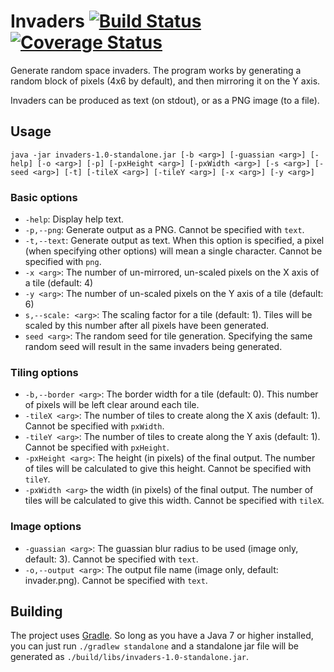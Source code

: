 Invaders [![Build Status](https://secure.travis-ci.org/cleggatt/invaders.png)](http://travis-ci.org/cleggatt/invaders) [![Coverage Status](https://coveralls.io/repos/cleggatt/invaders/badge.png?branch=master)](https://coveralls.io/r/cleggatt/invaders?branch=master)
========

Generate random space invaders. The program works by generating a random block of pixels (4x6 by default), and then
mirroring it on the Y axis.

Invaders can be produced as text (on stdout), or as a PNG image (to a file).

Usage
-----

`java -jar invaders-1.0-standalone.jar [-b <arg>] [-guassian <arg>] [-help] [-o <arg>] [-p] [-pxHeight <arg>] [-pxWidth <arg>] [-s <arg>] [-seed <arg>] [-t] [-tileX <arg>] [-tileY <arg>] [-x <arg>] [-y <arg>]`

### Basic options

* `-help`: Display help text.
* `-p,--png`: Generate output as a PNG. Cannot be specified with `text`.
* `-t,--text`: Generate output as text. When this option is specified, a pixel (when specifying other options) will mean a single character. Cannot be specified with `png`.
* `-x <arg>`: The number of un-mirrored, un-scaled pixels on the X axis of a tile (default: 4)
* `-y <arg>`: The number of un-scaled pixels on the Y axis of a tile (default: 6)
* `s,--scale: <arg>`: The scaling factor for a tile (default: 1). Tiles will be scaled by this number after all pixels have been generated.
* `seed <arg>`: The random seed for tile generation. Specifying the same random seed will result in the same invaders being generated.

### Tiling options

* `-b,--border <arg>`: The border width for a tile (default: 0). This number of pixels will be left clear around each tile.
* `-tileX <arg>`: The number of tiles to create along the X axis (default: 1). Cannot be specified with `pxWidth`.
* `-tileY <arg>`: The  number of tiles to create along the Y axis  (default: 1). Cannot be specified with `pxHeight`.
* `-pxHeight <arg>`: The height (in pixels) of the final output. The number of tiles will be calculated to give this height. Cannot be specified with `tileY`.
* `-pxWidth <arg>`      the width (in pixels) of the final output. The number of tiles will be calculated to give this width. Cannot be specified with `tileX`.

### Image options

* `-guassian <arg>`: The guassian blur radius to be used (image only, default: 3). Cannot be specified with `text`.
* `-o,--output <arg>`: The output file name (image only, default: invader.png). Cannot be specified with `text`.

Building
--------

The project uses [Gradle](http://www.gradle.org/). So long as you have a Java 7 or higher installed, you can just
run `./gradlew standalone` and a standalone jar file will be generated as `./build/libs/invaders-1.0-standalone.jar`.